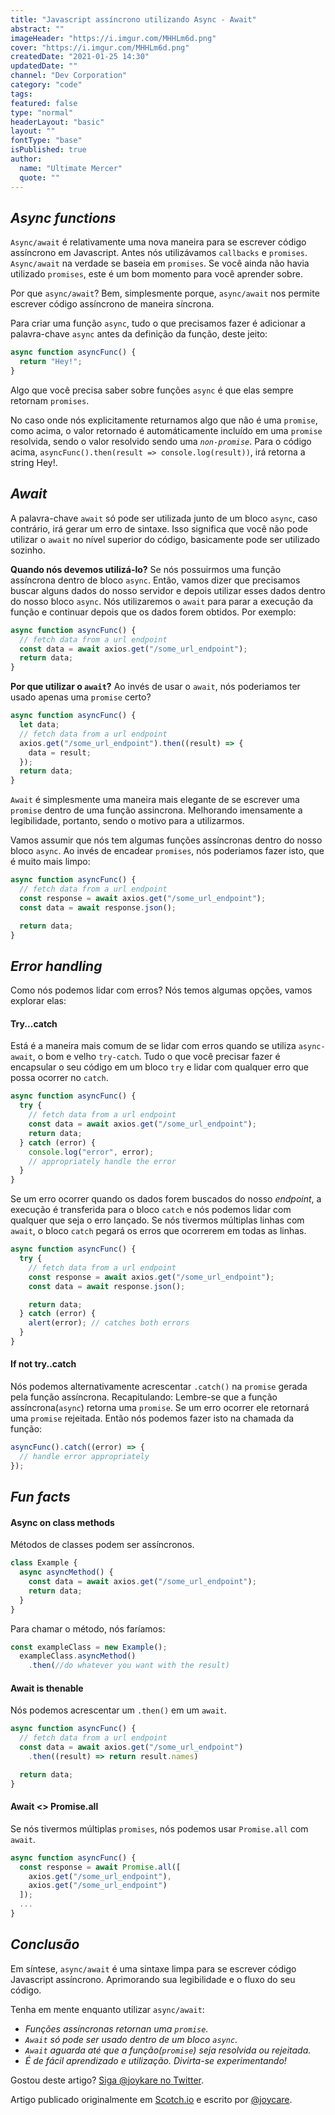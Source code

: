 ```yaml
---
title: "Javascript assíncrono utilizando Async - Await"
abstract: ""
imageHeader: "https://i.imgur.com/MHHLm6d.png"
cover: "https://i.imgur.com/MHHLm6d.png"
createdDate: "2021-01-25 14:30"
updatedDate: ""
channel: "Dev Corporation"
category: "code"
tags:
featured: false
type: "normal"
headerLayout: "basic"
layout: ""
fontType: "base"
isPublished: true
author:
  name: "Ultimate Mercer"
  quote: ""
---
```


## _**Async functions**_

`Async/await` é relativamente uma nova maneira para se escrever código assíncrono em Javascript. Antes nós utilizávamos `callbacks` e `promises`. `Async/await` na verdade se baseia em `promises`. Se você ainda não havia utilizado `promises`, este é um bom momento para você aprender sobre.

Por que `async/await`? Bem, simplesmente porque, `async/await` nos permite escrever código assíncrono de maneira síncrona.

Para criar uma função `async`, tudo o que precisamos fazer é adicionar a palavra-chave `async` antes da definição da função, deste jeito:

```js
async function asyncFunc() {
  return "Hey!";
}
```

Algo que você precisa saber sobre funções `async` é que elas sempre retornam `promises`.

No caso onde nós explicitamente returnamos algo que não é uma `promise`, como acima, o valor retornado é automáticamente incluído em uma `promise` resolvida, sendo o valor resolvido sendo uma _`non-promise`_. Para o código acima, `asyncFunc().then(result => console.log(result))`, irá retorna a string Hey!.

## **_Await_**

A palavra-chave `await` só pode ser utilizada junto de um bloco `async`, caso contrário, irá gerar um erro de sintaxe. Isso significa que você não pode utilizar o `await` no nível superior do código, basicamente pode ser utilizado sozinho.

**Quando nós devemos utilizá-lo?** Se nós possuirmos uma função assíncrona dentro de bloco `async`. Então, vamos dizer que precisamos buscar alguns dados do nosso servidor e depois utilizar esses dados dentro do nosso bloco `async`. Nós utilizaremos o `await` para parar a execução da função e continuar depois que os dados forem obtidos. Por exemplo:

```js
async function asyncFunc() {
  // fetch data from a url endpoint
  const data = await axios.get("/some_url_endpoint");
  return data;
}
```

**Por que utilizar o `await`?** Ao invés de usar o `await`, nós poderiamos ter usado apenas uma `promise` certo?

```js
async function asyncFunc() {
  let data;
  // fetch data from a url endpoint
  axios.get("/some_url_endpoint").then((result) => {
    data = result;
  });
  return data;
}
```

`Await` é simplesmente uma maneira mais elegante de se escrever uma `promise` dentro de uma função assincrona. Melhorando imensamente a legibilidade, portanto, sendo o motivo para a utilizarmos.

Vamos assumir que nós tem algumas funções assíncronas dentro do nosso bloco `async`. Ao invés de encadear `promises`, nós poderiamos fazer isto, que é muito mais limpo:

```js
async function asyncFunc() {
  // fetch data from a url endpoint
  const response = await axios.get("/some_url_endpoint");
  const data = await response.json();

  return data;
}
```

## _**Error handling**_

Como nós podemos lidar com erros? Nós temos algumas opções, vamos explorar elas:

#### **Try...catch**

Está é a maneira mais comum de se lidar com erros quando se utiliza `async-await`, o bom e velho `try-catch`. Tudo o que você precisar fazer é encapsular o seu código em um bloco `try` e lidar com qualquer erro que possa ocorrer no `catch`.

```js
async function asyncFunc() {
  try {
    // fetch data from a url endpoint
    const data = await axios.get("/some_url_endpoint");
    return data;
  } catch (error) {
    console.log("error", error);
    // appropriately handle the error
  }
}
```

Se um erro ocorrer quando os dados forem buscados do nosso _endpoint_, a execução é transferida para o bloco `catch` e nós podemos lidar com qualquer que seja o erro lançado. Se nós tivermos múltiplas linhas com `await`, o bloco `catch` pegará os erros que ocorrerem em todas as linhas.

```js
async function asyncFunc() {
  try {
    // fetch data from a url endpoint
    const response = await axios.get("/some_url_endpoint");
    const data = await response.json();

    return data;
  } catch (error) {
    alert(error); // catches both errors
  }
}
```

#### **If not try..catch**

Nós podemos alternativamente acrescentar `.catch()` na `promise` gerada pela função assíncrona. Recapitulando: Lembre-se que a função assíncrona(`async`) retorna uma `promise`. Se um erro ocorrer ele retornará uma `promise` rejeitada. Então nós podemos fazer isto na chamada da função:

```js
asyncFunc().catch((error) => {
  // handle error appropriately
});
```

## _**Fun facts**_

#### **Async on class methods**

Métodos de classes podem ser assíncronos.

```js
class Example {
  async asyncMethod() {
    const data = await axios.get("/some_url_endpoint");
    return data;
  }
}
```

Para chamar o método, nós faríamos:

```js
const exampleClass = new Example();
  exampleClass.asyncMethod()
	.then(//do whatever you want with the result)
```

#### **Await is thenable**

Nós podemos acrescentar um `.then()` em um `await`.

```js
async function asyncFunc() {
  // fetch data from a url endpoint
  const data = await axios.get("/some_url_endpoint")
    .then((result) => return result.names)

  return data;
}
```

#### **Await <> Promise.all**

Se nós tivermos múltiplas `promises`, nós podemos usar `Promise.all` com `await`.

```js
async function asyncFunc() {
  const response = await Promise.all([
    axios.get("/some_url_endpoint"),
    axios.get("/some_url_endpoint")
  ]);
  ...
}
```

## _**Conclusão**_

Em síntese, `async/await` é uma sintaxe limpa para se escrever código Javascript assíncrono. Aprimorando sua legibilidade e o fluxo do seu código.

Tenha em mente enquanto utilizar `async/await`:

- _Funções assíncronas retornan uma `promise`._
- _`Await` só pode ser usado dentro de um bloco `async`._
- _`Await` aguarda até que a função(`promise`) seja resolvida ou rejeitada._
- _É de fácil aprendizado e utilização. Divirta-se experimentando!_

Gostou deste artigo? [Siga @joykare no Twitter](https://twitter.com/joykare_).

Artigo publicado originalmente em [Scotch.io](https://scotch.io/tutorials/asynchronous-javascript-using-async-await) e escrito por [@joycare](https://twitter.com/joykare_).

